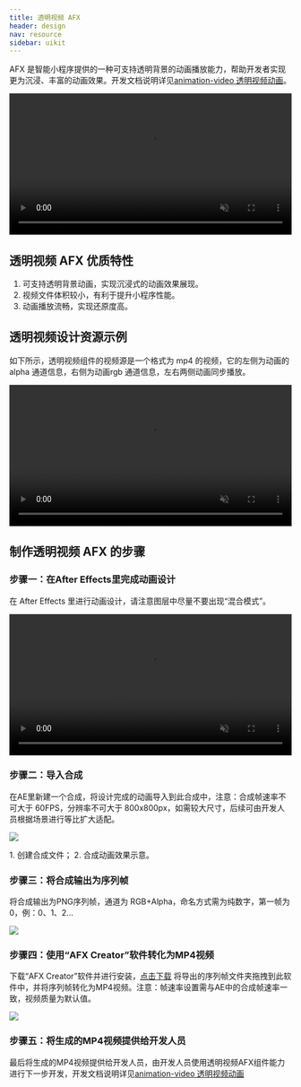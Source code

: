 ```yaml
---
title: 透明视频 AFX
header: design
nav: resource
sidebar: uikit
---
```


AFX 是智能小程序提供的一种可支持透明背景的动画播放能力，帮助开发者实现更为沉浸、丰富的动画效果。开发文档说明详见[animation-video 透明视频动画](https://smartprogram.baidu.com/docs/develop/component/animation-video/)。

<video width="100%" muted autoplay="autoplay" loop="loop"  src="https://b.bdstatic.com/miniapp/animation-video-demo.m4v">
你的浏览器不支持该视频播放
</video>

## 透明视频 AFX 优质特性

 1.	可支持透明背景动画，实现沉浸式的动画效果展现。
 2.	视频文件体积较小，有利于提升小程序性能。
 3.	动画播放流畅，实现还原度高。

## 透明视频设计资源示例

如下所示，透明视频组件的视频源是一个格式为 mp4 的视频，它的左侧为动画的 alpha 通道信息，右侧为动画rgb 通道信息，左右两侧动画同步播放。

<video width="100%" muted autoplay="autoplay" loop="loop"  src="https://b.bdstatic.com/miniapp/animation-video-source.m4v">
你的浏览器不支持该视频播放
</video>


## 制作透明视频 AFX 的步骤
### 步骤一：在After Effects里完成动画设计
在 After Effects 里进行动画设计，请注意图层中尽量不要出现“混合模式”。

<video width="100%" muted autoplay="autoplay" loop="loop"  src="https://b.bdstatic.com/miniapp/animation-video-demo.m4v">
你的浏览器不支持该视频播放
</video>


### 步骤二：导入合成
在AE里新建一个合成，将设计完成的动画导入到此合成中，注意：合成帧速率不可大于 60FPS，分辨率不可大于 800x800px，如需较大尺寸，后续可由开发人员根据场景进行等比扩大适配。


<div class="m-doc-custom-examples">
	<div class="m-doc-custom-examples-correct">
		<img src="https://b.bdstatic.com/miniapp/animation-video-step2.png"><p class="m-doc-custom-examples-text">1. 创建合成文件；
		2. 合成动画效果示意。</p>
	</div>
</div>


### 步骤三：将合成输出为序列帧
将合成输出为PNG序列帧，通道为 RGB+Alpha，命名方式需为纯数字，第一帧为0，例：0、1、2…

<div class="m-doc-custom-img">
	<div >
		<img src="https://b.bdstatic.com/miniapp/animation-video-step3.png">
	</div>
</div>



### 步骤四：使用“AFX Creator”软件转化为MP4视频
下载“AFX Creator”软件并进行安装，[点击下载](https://b.bdstatic.com/searchbox/icms/searchbox/zip/AFXCreator.zip)
将导出的序列帧文件夹拖拽到此软件中，并将序列帧转化为MP4视频。注意：帧速率设置需与AE中的合成帧速率一致，视频质量为默认值。

<div class="m-doc-custom-img">
	<div >
		<img src="https://b.bdstatic.com/miniapp/animation-video-step4.png">
	</div>
</div>


### 步骤五：将生成的MP4视频提供给开发人员
最后将生成的MP4视频提供给开发人员，由开发人员使用透明视频AFX组件能力进行下一步开发，开发文档说明详见[animation-video 透明视频动画](https://smartprogram.baidu.com/docs/develop/component/animation-video/)
